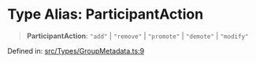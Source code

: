 # Type Alias: ParticipantAction

> **ParticipantAction**: `"add"` \| `"remove"` \| `"promote"` \| `"demote"` \| `"modify"`

Defined in: [src/Types/GroupMetadata.ts:9](https://github.com/Fokusdotid/bail/blob/546bbbb35e652e95f45982a71bee62b2c682e4eb/src/Types/GroupMetadata.ts#L9)
